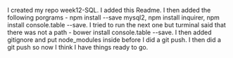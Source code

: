 I created my repo week12-SQL.
I added this Readme.
I then added the following porgrams -
npm install --save mysql2,
npm install inquirer,
npm install console.table --save.
I tried to run the next one but turminal said that there was not a path -
bower install console.table --save.
I then added gitignore and put node_modules inside before I did a git push.
I then did a git push so now I think I have things ready to go.
